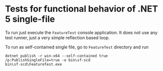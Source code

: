 # Tests for functional behavior of .NET 5 single-file

To run just execute the `FeatureTest` console application. It does not use any test runner, just a very simple reflection based loop.

To run as self-contained single file, go to `FeatureTest` directory and run
```console
dotnet publish -r win-x64 --self-contained true /p:PublishSingleFile=true -o bin\sf-scd
bin\sf-scd\FeatureTest.exe
```